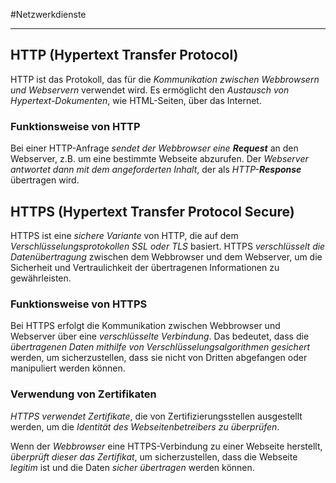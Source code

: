 #Netzwerkdienste
***

## HTTP (Hypertext Transfer Protocol)
HTTP ist das Protokoll, das für die *Kommunikation zwischen Webbrowsern und Webservern* verwendet wird.
Es ermöglicht den *Austausch von Hypertext-Dokumenten*, wie HTML-Seiten, über das Internet.

### Funktionsweise von HTTP
Bei einer HTTP-Anfrage *sendet der Webbrowser eine **Request*** an den Webserver, z.B. um eine bestimmte Webseite abzurufen.
Der *Webserver antwortet dann mit dem angeforderten Inhalt*, der als *HTTP-**Response*** übertragen wird.

## HTTPS (Hypertext Transfer Protocol Secure)
HTTPS ist eine *sichere Variante* von HTTP, die auf dem *Verschlüsselungsprotokollen SSL oder TLS* basiert.
HTTPS *verschlüsselt die Datenübertragung* zwischen dem Webbrowser und dem Webserver, um die Sicherheit und Vertraulichkeit der übertragenen Informationen zu gewährleisten.

### Funktionsweise von HTTPS
Bei HTTPS erfolgt die Kommunikation zwischen Webbrowser und Webserver über eine *verschlüsselte Verbindung*.
Das bedeutet, dass die *übertragenen Daten mithilfe von Verschlüsselungsalgorithmen gesichert* werden, um sicherzustellen, dass sie nicht von Dritten abgefangen oder manipuliert werden können.

### Verwendung von Zertifikaten
*HTTPS verwendet Zertifikate*, die von Zertifizierungsstellen ausgestellt werden, um die *Identität des Webseitenbetreibers zu überprüfen*.

Wenn der *Webbrowser* eine HTTPS-Verbindung zu einer Webseite herstellt, *überprüft dieser das Zertifikat*, um sicherzustellen, dass die Webseite *legitim* ist und die Daten *sicher übertragen* werden können.